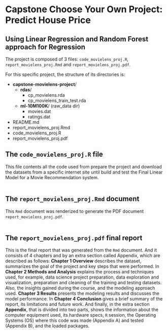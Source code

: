 # Capstone Choose Your Own Project: Predict House Price
## Using Linear Regression and Random Forest approach for Regression

The project is composed of 3 files: `code_movielens_proj.R`, `report_movielens_proj.Rmd` and
`report_movielens_proj.pdf`.  

For this specific project, the structure of its directories is:  

- __capstone-movielens-project__/
    - __rdas__/
        - cp_movielens.rda
        - cp_movielens_train_test.rda
    - __ml-10M100K__/ (raw_data dir)
        - movies.dat
        - ratings.dat
- README.md
- report_movielens_proj.Rmd
- code_movielens_proj.R
- report_movielens_proj.pdf


## The `code_movielens_proj.R` file

This file contents all the code used from prepare the project and download the datasets from a
specific internet site until build and test the Final Linear Model for a Movie Recommendation system.  
<br />
## The `report_movielens_proj.Rmd` document

This `Rmd` document was renderized to generate the PDF document `report_movielens_proj.pdf`.  
<br />
## The `report_movielens_proj.pdf` final report

This is the final report that was generated from the `Rmd` document. And it consists of 4 chapters and by an extra section called Appendix,
which are described as follows: __Chapter 1 Overview__ describes the dataset, summarizes the
goal of the project and key steps that were performed. In __Chapter 2 Methods and Analysis__
explains the process and techniques used, for example, data science project preparation, data
exploration and visualization, preparation and cleaning of the training and testing datasets.
Also, the insights gained during the course, and the modeling approach used. __Chapter 3 Results__
presents the modeling results and discusses the model performance. In __Chapter 4 Conclusion__
gives a brief summary of the report, its limitations and future work. And finally, in the extra
section __Appendix__, that is divided into two parts, shows the information about the computer
equipment used, its hardware specs, `R` session, the Operating Systems (OS) where this code was
made (Appendix A) and tested (Appendix B), and the loaded packages.  
<br />
<br />
